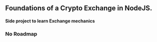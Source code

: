## Foundations of a Crypto Exchange in NodeJS.

#### Side project to learn Exchange mechanics

### No Roadmap
